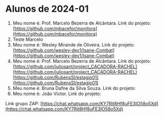 # Alunos de 2024-01

1. Meu nome é: Prof. Marcelo Bezerra de Alcântara. Link do projeto:  [https://github.com/mbacefor/monitora](https://github.com/mbacefor/monitora)
2. Teste Marcelo
3. Meu nome é: Wesley Mirande de Oliveira. Link do projeto:  [https://github.com/wesley-dev1/Isane-Combat](https://github.com/wesley-dev1/Isane-Combat)
4. Meu nome é: Prof. Marcelo Bezerra de Alcântara. Link do projeto:  [https://github.com/juliosant/project_CACADORA-RACHEL](https://github.com/juliosant/project_CACADORA-RACHEL)
   [https://github.com/RubensSI/estagio01](https://github.com/RubensSI/estagio01)
5. Meu nome é: Bruna Dafne da Silva Souza. Link do projeto:
6. Meu nome é: João Victor. Link do projeto:

Link grupo ZAP:  [https://chat.whatsapp.com/KY7Rit8Hf8uFE3IO58o5Xd](https://chat.whatsapp.com/KY7Rit8Hf8uFE3IO58o5Xd)
